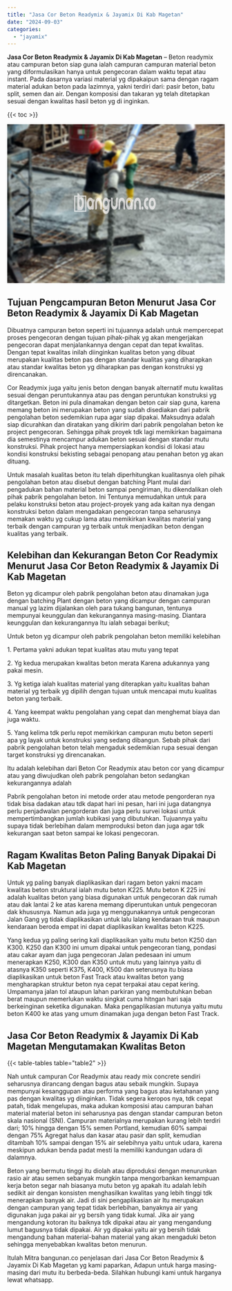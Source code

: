 ```yaml
---
title: "Jasa Cor Beton Readymix & Jayamix Di Kab Magetan"
date: "2024-09-03"
categories: 
  - "jayamix"
---
```


**Jasa Cor Beton Readymix & Jayamix Di Kab Magetan** – Beton readymix atau campuran beton siap guna ialah campuran campuran material beton yang diformulasikan hanya untuk pengecoran dalam waktu tepat atau instant. Pada dasarnya variasi material yg dipakaipun sama dengan ragam material adukan beton pada lazimnya, yakni terdiri dari: pasir beton, batu split, semen dan air. Dengan komposisi dan takaran yg telah ditetapkan sesuai dengan kwalitas hasil beton yg di inginkan.

{{< toc >}}

![Jasa Cor Beton Readymix & Jayamix Di Kab Magetan](/images/jasa-cor-readymix-44.png)

## Tujuan Pengcampuran Beton Menurut Jasa Cor Beton Readymix & Jayamix Di Kab Magetan

Dibuatnya campuran beton seperti ini tujuannya adalah untuk mempercepat proses pengecoran dengan tujuan pihak-pihak yg akan mengerjakan pengecoran dapat menjalankannya dengan cepat dan tepat kwalitas. Dengan tepat kwalitas inilah diinginkan kualitas beton yang dibuat merupakan kualitas beton pas dengan standar kualitas yang diharapkan atau standar kwalitas beton yg diharapkan pas dengan konstruksi yg direncanakan.

Cor Readymix juga yaitu jenis beton dengan banyak alternatif mutu kwalitas sesuai dengan peruntukannya atau pas dengan peruntukan konstruksi yg ditargetkan. Beton ini pula dinamakan dengan beton cair siap guna, karena memang beton ini merupakan beton yang sudah disediakan dari pabrik pengolahan beton sedemikian rupa agar siap dipakai. Maksudnya adalah siap dicurahkan dan diratakan yang dikirim dari pabrik pengolahan beton ke project pengecoran. Sehingga pihak proyek tdk lagi memikirkan bagaimana dia semestinya mencampur adukan beton sesuai dengan standar mutu konstruksi. Pihak project hanya mempersiapkan kondisi di lokasi atau kondisi konstruksi bekisting sebagai penopang atau penahan beton yg akan dituang.

Untuk masalah kualitas beton itu telah diperhitungkan kualitasnya oleh pihak pengolahan beton atau disebut dengan batching Plant mulai dari pengadukan bahan material beton sampai pengiriman, itu dikendalikan oleh pihak pabrik pengolahan beton. Ini Tentunya memudahkan untuk para pelaku konstruksi beton atau project-proyek yang ada kaitan nya dengan konstruksi beton dalam mengadakan pengecoran tanpa seharusnya memakan waktu yg cukup lama atau memikirkan kwalitas material yang terbaik dengan campuran yg terbaik untuk menjadikan beton dengan kualitas yang terbaik.

## Kelebihan dan Kekurangan Beton Cor Readymix Menurut Jasa Cor Beton Readymix & Jayamix Di Kab Magetan

Beton yg dicampur oleh pabrik pengolahan beton atau dinamakan juga dengan batching Plant dengan beton yang dicampur dengan campuran manual yg lazim dijalankan oleh para tukang bangunan, tentunya mempunyai keunggulan dan kekurangannya masing-masing. Diantara keunggulan dan kekurangannya Itu ialah sebagai berikut;

Untuk beton yg dicampur oleh pabrik pengolahan beton memiliki kelebihan

1\. Pertama yakni adukan tepat kualitas atau mutu yang tepat

2\. Yg kedua merupakan kwalitas beton merata Karena adukannya yang pakai mesin.

3\. Yg ketiga ialah kualitas material yang diterapkan yaitu kualitas bahan material yg terbaik yg dipilih dengan tujuan untuk mencapai mutu kualitas beton yang terbaik.

4\. Yang keempat waktu pengolahan yang cepat dan menghemat biaya dan juga waktu.

5\. Yang kelima tdk perlu repot memikirkan campuran mutu beton seperti apa yg layak untuk konstruksi yang sedang dibangun. Sebab pihak dari pabrik pengolahan beton telah mengaduk sedemikian rupa sesuai dengan target konstruksi yg direncanakan.

Itu adalah kelebihan dari Beton Cor Readymix atau beton cor yang dicampur atau yang diwujudkan oleh pabrik pengolahan beton sedangkan kekurangannya adalah

Pabrik pengolahan beton ini metode order atau metode pengorderan nya tidak bisa dadakan atau tdk dapat hari ini pesan, hari ini juga datangnya perlu penjadwalan pengorderan dan juga perlu survei lokasi untuk mempertimbangkan jumlah kubikasi yang dibutuhkan. Tujuannya yaitu supaya tidak berlebihan dalam memproduksi beton dan juga agar tdk kekurangan saat beton sampai ke lokasi pengecoran.

## Ragam Kwalitas Beton Paling Banyak Dipakai Di Kab Magetan

Untuk yg paling banyak diaplikasikan dari ragam beton yakni macam kwalitas beton struktural ialah mutu beton K225. Mutu beton K 225 ini adalah kualitas beton yang biasa digunakan untuk pengecoran dak rumah atau dak lantai 2 ke atas karena memang diperuntukan untuk pengecoran dak khususnya. Namun ada juga yg menggunakannya untuk pengecoran Jalan Gang yg tidak diaplikasikan untuk lalu lalang kendaraan truk maupun kendaraan beroda empat ini dapat diaplikasikan kwalitas beton K225.

Yang kedua yg paling sering kali diaplikasikan yaitu mutu beton K250 dan K300. K250 dan K300 ini umum dipakai untuk pengecoran tiang, pondasi atau cakar ayam dan juga pengecoran Jalan pedesaan ini umum menerapkan K250, K300 dan K350 untuk mutu yang lainnya yaitu di atasnya K350 seperti K375, K400, K500 dan seterusnya itu biasa diaplikasikan untuk beton Fast Track atau kwalitas beton yang mengharapkan struktur beton nya cepat terpakai atau cepat kering. Umpamanya jalan tol ataupun lahan parkiran yang membutuhkan beban berat maupun memerlukan waktu singkat cuma hitngan hari saja berkeinginan seketika digunakan. Maka pengaplikasian mutunya yaitu mutu beton K400 ke atas yang umum dinamakan juga dengan beton Fast Track.

## Jasa Cor Beton Readymix & Jayamix Di Kab Magetan Mengutamakan Kwalitas Beton

{{< table-tables table="table2" >}}

Nah untuk campuran Cor Readymix atau ready mix concrete sendiri seharusnya dirancang dengan bagus atau sebaik mungkin. Supaya mempunyai kesanggupan atau performa yang bagus atau ketahanan yang pas dengan kwalitas yg diinginkan. Tidak segera keropos nya, tdk cepat patah, tidak mengelupas, maka adukan komposisi atau campuran bahan material material beton ini seharusnya pas dengan standar campuran beton skala nasional (SNI). Campuran materialnya merupakan kurang lebih terdiri dari; 10% hingga dengan 15% semen Portland, kemudian 60% sampai dengan 75% Agregat halus dan kasar atau pasir dan split, kemudian ditambah 10% sampai dengan 15% air selebihnya yaitu untuk udara, karena meskipun adukan benda padat mesti Ia memiliki kandungan udara di dalamnya.

Beton yang bermutu tinggi itu diolah atau diproduksi dengan menurunkan rasio air atau semen sebanyak mungkin tanpa mengorbankan kemampuan kerja beton segar nah biasanya mutu beton yg apakah itu adalah lebih sedikit air dengan konsisten menghasilkan kwalitas yang lebih tinggi tdk menerapkan banyak air. Jadi di sini pengaplikasian air Itu merupakan dengan campuran yang tepat tidak berlebihan, banyaknya air yang digunakan juga pakai air yg bersih yang tidak kumal. Jika air yang mengandung kotoran itu baiknya tdk dipakai atau air yang mengandung lumut bagusnya tidak dipakai. Air yg dipakai yaitu air yg bersih tidak mengandung bahan material-bahan material yang akan mengaduki beton sehingga menyebabkan kwalitas beton menurun.

Itulah Mitra bangunan.co penjelasan dari Jasa Cor Beton Readymix & Jayamix Di Kab Magetan yg kami paparkan, Adapun untuk harga masing-masing dari mutu itu berbeda-beda. Silahkan hubungi kami untuk harganya lewat whatsapp.
